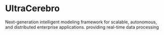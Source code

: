 # UltraCerebro
Next-generation intelligent modeling framework for scalable, autonomous, and distributed enterprise applications. providing real-time data processing
